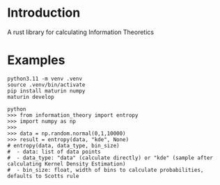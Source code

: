 # Introduction
A rust library for calculating Information Theoretics

# Examples
```
python3.11 -m venv .venv
source .venv/bin/activate
pip install maturin numpy
maturin develop
```

```
python
>>> from information_theory import entropy
>>> import numpy as np
>>>
>>> data = np.random.normal(0,1,10000)
>>> result = entropy(data, "kde", None)
# entropy(data, data_type, bin_size)
#  - data: list of data points
#  - data_type: "data" (calculate directly) or "kde" (sample after calculating Kernel Density Estimation)
#  - bin_size: float, width of bins to calculate probabilities, defaults to Scotts rule
```
